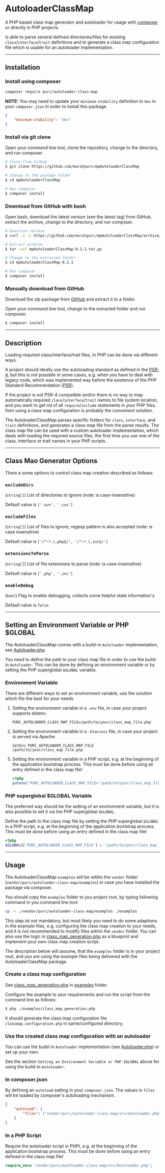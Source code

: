 # AutoloaderClassMap

A PHP based class map generator and autoloader for usage with [composer](https://getcomposer.org/) or 
directly in PHP projects.

Is able to parse several defined directories/files for existing `class`/`interface`/`trait` definitions and 
to generate a class map configuration file which is usable for an autoloader implementation.

---

## Installation

### Install using composer

```sh
composer require purc/autoloader-class-map
```

**NOTE:** You may need to update your `minimum-stability` definition to `dev` in your `composer.json` 
in order to install this package.

```json
{
    "minimum-stability": "dev"
}
```

### Install via git clone

Open your command line tool, clone the repository, change to the directory, and run composer.

```sh
# Clone from GitHub
$ git clone https://github.com/muratpurc/mpAutoloaderClassMap

# Change to the package folder
$ cd mpAutoloaderClassMap

# Run composer
$ composer install
```

### Download from GitHub with bash

Open bash, download the latest version (see the latest tag) from GitHub, extract the archive, change to the directory, and run composer.

```sh
# Download release
$ curl -s -L https://github.com/muratpurc/mpAutoloaderClassMap/archive/refs/tags/0.2.1.tar.gz -o mpAutoloaderClassMap-0.2.1.tar.gz

# Extract archive
$ tar -xzf mpAutoloaderClassMap-0.2.1.tar.gz

# Change to the extracted folder
$ cd mpAutoloaderClassMap-0.2.1

# Run composer
$ composer install
```

### Manually download from GitHub

Download the zip package from [GitHub](https://github.com/muratpurc/mpAutoloaderClassMap) and extract it to a folder.

Open your command line tool, change to the extracted folder and run composer.

```sh
$ composer install
```

---

## Description

Loading required class/interface/trait files, in PHP can be done via different ways.

A project should ideally use the autoloading standard as defined in the [PSR-4](https://www.php-fig.org/psr/psr-4/), 
but this is not possible in some cases, e.g. when you have to deal with legacy code, which was implemented way 
before the existence of the PHP Standard Recommendation ([PSR](https://www.php-fig.org/psr/)).

If the project is not PSR-4 compatible and/or there is no way to map automatically required 
`class`/`interface`/`trait` names to file system location, and you want to get rid of all `require`/`include` 
statements in your PHP files, then using a class map configuration is probably the convenient solution.

The AutoloaderClassMap parses specific folders for `class`, `interface`, and `trait` definitions, and generates
a class map file from the parse results. The class map file can be used with a custom autoloader implementation,
which deals with loading the required source files, the first time you use one of the class, interface or trait
names in your PHP scripts.

----

## Class Mao Generator Options

There a some options to control class map creation described as follows:

### `excludeDirs`

(`string[]`) List of directories to ignore (note: is case-insensitive)

Default value is `['.svn', '.cvs']`.

### `excludeFiles`

(`string[]`) List of files to ignore, regexp pattern is also accepted (note: is case insensitive)

Default value is `['/^~*.\.php$/', '/^~*.\.inc$/']`

### `extensionsToParse`

(`string[]`) List of file extensions to parse (note: is case-insensitive)

Default value is `['.php', '.inc']`

### `enableDebug`

(`bool`) Flag to enable debugging, collects some helpful state information's

Default value is `false`

---

## Setting an Environment Variable or PHP $GLOBAL

The AutoloaderClassMap comes with a build-in `Autoloader` implementation, see [Autoloader.php](./src/Autoloader.php).

You need to define the path to your class map file in order to use the build-in `Autoloader`. 
This can be done by defining an environment variable or by setting the PHP superglobal `$GLOBAL` variable.

### Environment Variable

There are different ways to set an environment variable, use the solution which fits the best for your needs.

1. Setting the environment variable in a `.env` file, in case your project supports dotenv.

    ```
    PURC_AUTOLOADER_CLASS_MAP_FILE=/path/to/your/class_map_file.php
    ```

2. Setting the environment variable in a `.htaccess` file, in case your project is served via Apache.

    ```
    SetEnv PURC_AUTOLOADER_CLASS_MAP_FILE /path/to/your/class_map_file.php
    ```

3. Setting the environment variable in a PHP script, e.g. at the beginning of the application bootstrap process. 
    This must be done before using an entry defined in the class map file!

    ```php
    <?php
    putenv('PURC_AUTOLOADER_CLASS_MAP_FILE="/path/to/your/class_map_file.php"');
    ```

### PHP superglobal $GLOBAL Variable

The preferred way should be the setting of an environment variable, but it is also possible to set it via 
the PHP superglobal `$GLOBAL`.

Define the path to the class map file by setting the PHP superglobal `$GLOBAL` in a PHP script, e.g. at 
the beginning of the application bootstrap process. This must be done before using an entry defined in
the class map file!

```php
<?php
$GLOBALS['PURC_AUTOLOADER_CLASS_MAP_FILE'] = '/path/to/your/class_map_file.php';
```

---

## Usage

The AutoloaderClassMap `examples` will be within the `vendor` folder (`vendor/purc/autoloader-class-map/examples`)
in case you have installed the package via composer.

You should copy the `examples` folder to you project root, by typing following command in you command line tool:

```sh
cp -r ./vendor/purc/autoloader-class-map/examples ./examples
```

This step ist not mandatory, but most likely you need to do some adaptions in the example files, 
e.g. configuring the class map creation to your needs, and it is not recommended to modify files
within the `vendor` folder. You can also use the logic in [class_map_generation.php](./examples/class_map_generation.php) 
as a blueprint and implement your own class map creation script.

The description below will assume, that the `examples` folder is in your project root, and you are using 
the example files being delivered with the AutoloaderClassMap package.

### Create a class map configuration

See [class_map_generation.php](./examples/class_map_generation.php) in [examples](./examples) folder.

Configure the example to your requirements and run the script from the command line as follows:

```sh
$ php ./examples/class_map_generation.php
```

It should generate the class map configuration file `classmap.configuration.php` in same/configured directory.

### Use the created class map configuration with an autoloader

You can use the build-in `Autoloader` implementation (see [Autoloader.php](./src/Autoloader.php)) or set up your own.

See the section `Setting an Environment Variable or PHP $GLOBAL` above for using the build-in `Autoloader`.

### In composer.json

By defining an `autoload` setting in your `composer.json`. The values in `files` will be loaded by composer's
autoloading mechanism.

```json
{
    "autoload": {
        "files": ["vendor/purc/autoloader-class-map/src/Autoloader.php"]
    }
}
```

### In a PHP Script

Require the autoloader script in PHPt, e.g. at the beginning of the application bootstrap process. 
This must be done before using an entry defined in the class map file!

```php
require_once 'vendor/purc/autoloader-class-map/src/Autoloader.php';
```
